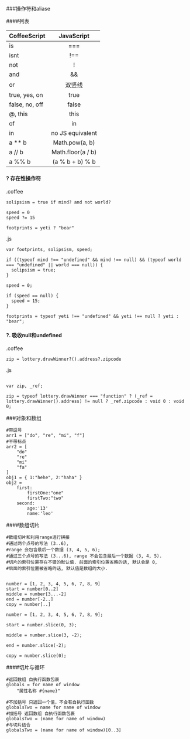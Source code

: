 ###操作符和aliase

####列表

| CoffeeScript	| JavaScript| 
| -----------|:----------:| 
| is	|  === | 
| isnt	| !==| 
|  not	|  	!	|  
| and	| &&| 
| or	| 双竖线 | 
| true, yes, on	| true| 
| false, no, off	| false| 
| @, this	| this| 
| of| 	in| 
| in	| no JS equivalent| 
| a ** b	| Math.pow(a, b)| 
| a // b	| Math.floor(a / b)| 
| a %% b	| (a % b + b) % b| 

#### ? 存在性操作符
.coffee

```
solipsism = true if mind? and not world?

speed = 0
speed ?= 15

footprints = yeti ? "bear"
```
.js

```
var footprints, solipsism, speed;

if ((typeof mind !== "undefined" && mind !== null) && (typeof world === "undefined" || world === null)) {
  solipsism = true;
}

speed = 0;

if (speed == null) {
  speed = 15;
}

footprints = typeof yeti !== "undefined" && yeti !== null ? yeti : "bear";
```
#### ?. 吸收null和undefined

.coffee

```
zip = lottery.drawWinner?().address?.zipcode
```
.js

```

var zip, _ref;

zip = typeof lottery.drawWinner === "function" ? (_ref = lottery.drawWinner().address) != null ? _ref.zipcode : void 0 : void 0;
```

###对象和数组

```
#带逗号
arr1 = ["do", "re", "mi", "f"]
#不带标点
arr2 = [
	"do"
	"re"
	"mi"
	"fa"
]
obj1 = { 1:"hehe", 2:"haha" }
obj2 =
	first:
		firstOne:"one"
		firstTwo:"two"
	second:
		age:'13'
		name:'leo'
```
####数组切片

```
#数组切片和利用range进行拼接
#通过两个点号的写法 (3..6), 
#range 会包含最后一个数据 (3, 4, 5, 6); 
#通过三个点号的写法 (3...6), range 不会包含最后一个数据 (3, 4, 5).
#切片的索引位置存在不错的默认值. 前面的索引位置省略的话, 默认会是 0, 
#后面的索引位置被省略的话, 默认值是数组的大小.


number = [1, 2, 3, 4, 5, 6, 7, 8, 9]
start = number[0..2]
middle = number[3...-2]
end = number[-2..]
copy = number[..]
```

```
number = [1, 2, 3, 4, 5, 6, 7, 8, 9];

start = number.slice(0, 3);

middle = number.slice(3, -2);

end = number.slice(-2);

copy = number.slice(0);
```

####切片与循环

```
#返回数组 自执行函数包裹
globals = for name of window
	"属性名称 #{name}"

#不加括号 只返回一个值，不会有自执行函数
globalsTwo = name for name of window
#加括号 返回数组 自执行函数包裹
globalsTwo = (name for name of window)
#与切片结合
globalsTwo = (name for name of window)[0..3]
```
